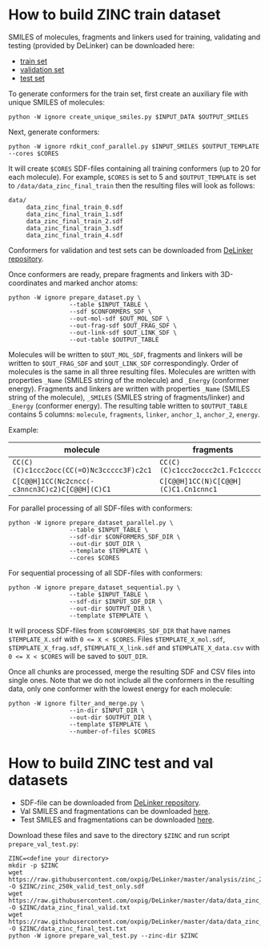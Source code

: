 # How to build ZINC train dataset

SMILES of molecules, fragments and linkers used for training, validating and testing (provided by DeLinker) can be downloaded here:
* [train set](https://github.com/oxpig/DeLinker/blob/master/data/data_zinc_final_train.txt)
* [validation set](https://github.com/oxpig/DeLinker/blob/master/data/data_zinc_final_valid.txt)
* [test set](https://github.com/oxpig/DeLinker/blob/master/data/data_zinc_final_test.txt)

To generate conformers for the train set, first create an auxiliary file with unique SMILES of molecules:
```
python -W ignore create_unique_smiles.py $INPUT_DATA $OUTPUT_SMILES
```

Next, generate conformers:
```
python -W ignore rdkit_conf_parallel.py $INPUT_SMILES $OUTPUT_TEMPLATE --cores $CORES
```

It will create `$CORES` SDF-files containing all training conformers (up to 20 for each molecule).
For example, `$CORES` is set to 5 and `$OUTPUT_TEMPLATE` is set to `/data/data_zinc_final_train` then the resulting files will look as follows:
```
data/
     data_zinc_final_train_0.sdf
     data_zinc_final_train_1.sdf
     data_zinc_final_train_2.sdf
     data_zinc_final_train_3.sdf
     data_zinc_final_train_4.sdf
```

Conformers for validation and test sets can be downloaded from [DeLinker repository](https://github.com/oxpig/DeLinker/blob/master/analysis/zinc_250k_valid_test_only.sdf).

Once conformers are ready, prepare fragments and linkers with 3D-coordinates and marked anchor atoms:
```
python -W ignore prepare_dataset.py \ 
                 --table $INPUT_TABLE \
                 --sdf $CONFORMERS_SDF \ 
                 --out-mol-sdf $OUT_MOL_SDF \ 
                 --out-frag-sdf $OUT_FRAG_SDF \ 
                 --out-link-sdf $OUT_LINK_SDF \
                 --out-table $OUTPUT_TABLE
```


Molecules will be written to `$OUT_MOL_SDF`, fragments and linkers will be written to `$OUT_FRAG_SDF` and `$OUT_LINK_SDF` correspondingly.
Order of molecules is the same in all three resulting files.
Molecules are written with properties `_Name` (SMILES string of the molecule) and `_Energy` (conformer energy).
Fragments and linkers are written with properties `_Name` (SMILES string of the molecule), `_SMILES` (SMILES string of fragments/linker) and `_Energy` (conformer energy).
The resulting table written to `$OUTPUT_TABLE` contains 5 columns: `molecule`, `fragments`, `linker`, `anchor_1`, `anchor_2`, `energy`. 

Example:

| molecule                                       | fragments                             | linker      | anchor_1   | anchor_2   | energy            |
|------------------------------------------------|---------------------------------------|-------------|------------|------------|-------------------|
| `CC(C)(C)c1ccc2occ(CC(=O)Nc3ccccc3F)c2c1`      | `CC(C)(C)c1ccc2occc2c1.Fc1ccccc1`     | `CC(N)=O`   | 10         | 19         | 80.06926642582071 |
| `C[C@@H]1CC(Nc2cncc(-c3nncn3C)c2)C[C@@H](C)C1` | `C[C@@H]1CC(N)C[C@@H](C)C1.Cn1cnnc1`  | `c1ccncc1`  | 4          | 14         | 57.11087739612921 |

For parallel processing of all SDF-files with conformers:
```
python -W ignore prepare_dataset_parallel.py \ 
                 --table $INPUT_TABLE \
                 --sdf-dir $CONFORMERS_SDF_DIR \ 
                 --out-dir $OUT_DIR \ 
                 --template $TEMPLATE \ 
                 --cores $CORES
```

For sequential processing of all SDF-files with conformers:
```
python -W ignore prepare_dataset_sequential.py \
                 --table $INPUT_TABLE \
                 --sdf-dir $INPUT_SDF_DIR \
                 --out-dir $OUTPUT_DIR \
                 --template $TEMPLATE \
```

It will process SDF-files from `$CONFORMERS_SDF_DIR` that have names `$TEMPLATE_X.sdf` with `0 <= X < $CORES`.
Files `$TEMPLATE_X_mol.sdf`, `$TEMPLATE_X_frag.sdf`, `$TEMPLATE_X_link.sdf` and `$TEMPLATE_X_data.csv` with `0 <= X < $CORES` will be saved to `$OUT_DIR`.

Once all chunks are processed, merge the resulting SDF and CSV files into single ones. 
Note that we do not include all the conformers in the resulting data, only one conformer with the lowest energy for each molecule:

```
python -W ignore filter_and_merge.py \
                 --in-dir $INPUT_DIR \
                 --out-dir $OUTPUT_DIR \
                 --template $TEMPLATE \
                 --number-of-files $CORES
```

# How to build ZINC test and val datasets

- SDF-file can be downloaded from [DeLinker repository](https://github.com/oxpig/DeLinker/blob/master/analysis/zinc_250k_valid_test_only.sdf).
- Val SMILES and fragmentations can be downloaded [here](https://github.com/oxpig/DeLinker/blob/master/data/data_zinc_final_valid.txt).
- Test SMILES and fragmentations can be downloaded [here](https://github.com/oxpig/DeLinker/blob/master/data/data_zinc_final_test.txt).

Download these files and save to the directory `$ZINC` and run script `prepare_val_test.py`:
```
ZINC=<define your directory>
mkdir -p $ZINC
wget https://raw.githubusercontent.com/oxpig/DeLinker/master/analysis/zinc_250k_valid_test_only.sdf -O $ZINC/zinc_250k_valid_test_only.sdf
wget https://raw.githubusercontent.com/oxpig/DeLinker/master/data/data_zinc_final_valid.txt -O $ZINC/data_zinc_final_valid.txt
wget https://raw.githubusercontent.com/oxpig/DeLinker/master/data/data_zinc_final_test.txt -O $ZINC/data_zinc_final_test.txt
python -W ignore prepare_val_test.py --zinc-dir $ZINC
```